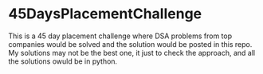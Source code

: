# 45DaysPlacementChallenge
This is a 45 day placement challenge where DSA problems from top companies would be solved and the solution would be posted in this repo. My solutions may not be the best one, it just to check the approach, and all the solutions owuld be in python.
